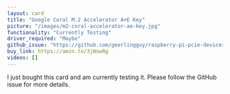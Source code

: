 ```yaml
---
layout: card
title: "Google Coral M.2 Accelerator A+E Key"
picture: "/images/m2-coral-accelerator-ae-key.jpg"
functionality: "Currently Testing"
driver_required: "Maybe"
github_issue: "https://github.com/geerlingguy/raspberry-pi-pcie-devices/issues/44"
buy_link: https://amzn.to/3jWowRg
videos: []
---
```

I just bought this card and am currently testing it. Please follow the GitHub issue for more details.
